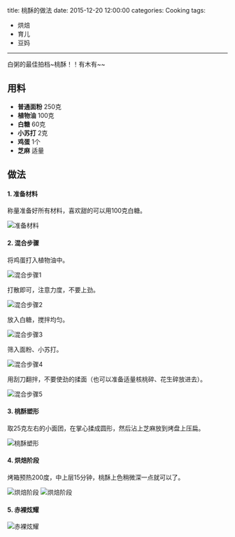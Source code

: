 title: 桃酥的做法
date: 2015-12-20 12:00:00
categories: Cooking
tags:
 - 烘焙
 - 育儿
 - 豆妈
---

白粥的最佳拍档~桃酥！！有木有~~

## 用料

* **普通面粉** 250克
* **植物油** 100克
* **白糖** 60克
* **小苏打** 2克
* **鸡蛋** 1个
* **芝麻** 适量


## 做法

#### 1. 准备材料
称量准备好所有材料，喜欢甜的可以用100克白糖。

![准备材料](p1.jpg)

#### 2. 混合步骤
将鸡蛋打入植物油中。

![混合步骤1](p2.jpg)

打散即可，注意力度，不要上劲。

![混合步骤2](p3.jpg)

放入白糖，搅拌均匀。

![混合步骤3](p4.jpg)

筛入面粉、小苏打。

![混合步骤4](p5.jpg)

用刮刀翻拌，不要使劲的揉面（也可以准备适量核桃碎、花生碎放进去）。

![混合步骤5](p6.jpg)

#### 3. 桃酥塑形
取25克左右的小面团，在掌心揉成圆形，然后沾上芝麻放到烤盘上压扁。

![桃酥塑形](p7.jpg)

#### 4. 烘焙阶段
烤箱预热200度，中上层15分钟，桃酥上色稍微深一点就可以了。

![烘焙阶段](p8.jpg)
![烘焙阶段](p9.jpg)

#### 5. 赤裸炫耀

![赤裸炫耀](p10.jpg)
